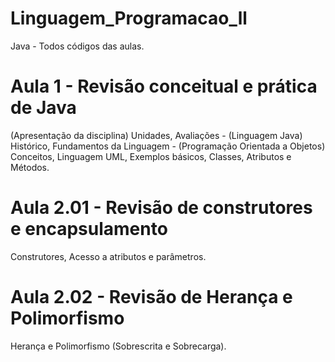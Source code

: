# Linguagem_Programacao_ll
Java - Todos códigos das aulas.

# Aula 1 - Revisão conceitual e prática de Java
(Apresentação da disciplina) Unidades, Avaliações - (Linguagem Java) Histórico, Fundamentos da Linguagem - (Programação Orientada a Objetos) Conceitos, Linguagem UML, Exemplos básicos, Classes, Atributos e Métodos.

# Aula 2.01 - Revisão de construtores e encapsulamento
Construtores, Acesso a atributos e parâmetros.

# Aula 2.02 - Revisão de Herança e Polimorfismo
Herança e Polimorfismo (Sobrescrita e Sobrecarga).
